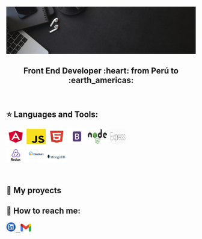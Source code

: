 ![Hi, I'm Yuvisa](https://github.com/YuviQP/YuviQP/blob/main/imagen/yuvisa.gif)

<h2 align="center">
Front End Developer :heart: from Perú to :earth_americas:
</h2>

&nbsp;&nbsp;


## :star: Languages and Tools:

<p>
   <code><img width="10%" height="40px" src="https://github.com/YuviQP/YuviQP/blob/main/logos/angular.png"></code>
  <code><img width="10%" height="40px" src="https://github.com/YuviQP/YuviQP/blob/main/logos/javascript.png"></code>
   <code><img width="10%" height="40px" src="https://github.com/YuviQP/YuviQP/blob/main/logos/html.png"></code>
   <code><img width="10%" height="40px" src="https://github.com/YuviQP/YuviQP/blob/main/logos/bootstrap.png"></code>
   <code><img width="10%" height="40px" src="https://github.com/YuviQP/YuviQP/blob/main/logos/node.png"></code>
   <code><img width="10%" height="40px" src="https://github.com/YuviQP/YuviQP/blob/main/logos/express.png"></code>
  <br />
  <code><img width="10%" src="https://github.com/YuviQP/YuviQP/blob/main/logos/redux.png"></code>
  <code><img width="10%" height="45" src="https://github.com/YuviQP/YuviQP/blob/main/logos/cloudinary.png"></code>
  <code><img width="10%" src="https://github.com/YuviQP/YuviQP/blob/main/logos/mongo.png"></code>
  <br />
</p>

&nbsp;

## :pushpin: My proyects

## :paperclip: How to reach me:
<span >
<a href="https://www.linkedin.com/in/yuviqp" ><img width="5%"  src="https://github.com/YuviQP/YuviQP/blob/main/logos/linkedin.png"> &nbsp;
<a href="mailto:yuvisa.palomino@gmail.com" ><img width="6%"  src="https://github.com/YuviQP/YuviQP/blob/main/logos/gmail.jfif">
</span>
